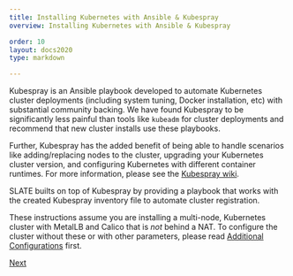 ```yaml
---
title: Installing Kubernetes with Ansible & Kubespray
overview: Installing Kubernetes with Ansible & Kubespray

order: 10
layout: docs2020
type: markdown

---
```


Kubespray is an Ansible playbook developed to automate Kubernetes cluster deployments (including system tuning, Docker installation, etc) with substantial community backing.
We have found Kubespray to be significantly less painful than tools like `kubeadm` for cluster deployments and recommend that new cluster installs use these playbooks.

Further, Kubespray has the added benefit of being able to handle scenarios like adding/replacing nodes to the cluster, upgrading your Kubernetes cluster version, and configuring Kubernetes with different container runtimes.
For more information, please see the [Kubespray wiki](https://kubespray.io/).

SLATE builts on top of Kubespray by providing a playbook that works with the created Kubespray inventory file to automate cluster registration.

These instructions assume you are installing a multi-node, Kubernetes cluster with MetalLB and Calico that is _not_ behind a NAT.
To configure the cluster without these or with other parameters, please read [Additional Configurations](/docs/cluster/automated/additional-configs.html) first.

[Next](/docs/cluster/automated/prerequisites.html)

